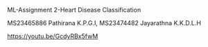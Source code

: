 ML-Assignment 2-Heart Disease Classification

MS23465886 Pathirana K.P.G.I, MS23474482 Jayarathna K.K.D.L.H

https://youtu.be/GcdyRBx5fwM
